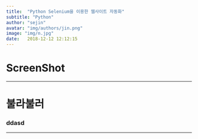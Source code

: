 ```yaml
---
title:  "Python Selenium을 이용한 웹사이트 자동화"
subtitle: "Python"
author: "sejin"
avatar: "img/authors/jin.png"
image: "img/n.jpg"
date:   2018-12-12 12:12:15
---
```


# ScreenShot

- - -
# 불라불러

### ddasd 
- - -
